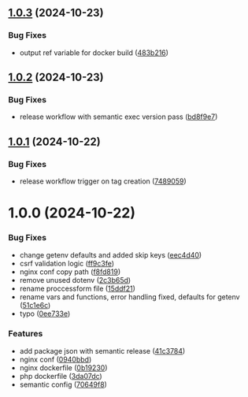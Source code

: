 ## [1.0.3](https://github.com/Nemental/friendlyPHPMailer/compare/v1.0.2...v1.0.3) (2024-10-23)


### Bug Fixes

* output ref variable for docker build ([483b216](https://github.com/Nemental/friendlyPHPMailer/commit/483b2165e9ed77610deb2b5f7a8bdbb911c81e03))

## [1.0.2](https://github.com/Nemental/friendlyPHPMailer/compare/v1.0.1...v1.0.2) (2024-10-23)


### Bug Fixes

* release workflow with semantic exec version pass ([bd8f9e7](https://github.com/Nemental/friendlyPHPMailer/commit/bd8f9e72500cf64adf85ac042f6e2c0920cc10c3))

## [1.0.1](https://github.com/Nemental/friendlyPHPMailer/compare/v1.0.0...v1.0.1) (2024-10-22)


### Bug Fixes

* release workflow trigger on tag creation ([7489059](https://github.com/Nemental/friendlyPHPMailer/commit/7489059a0083b9ffa5c7b2d389af907131607c14))

# 1.0.0 (2024-10-22)


### Bug Fixes

* change getenv defaults and added skip keys ([eec4d40](https://github.com/Nemental/friendlyPHPMailer/commit/eec4d401eab1bcf0c065c86a9cc44f8a8b299b82))
* csrf validation logic ([ff9c3fe](https://github.com/Nemental/friendlyPHPMailer/commit/ff9c3fe770438191389073c8dabd03c62b40629a))
* nginx conf copy path ([f8fd819](https://github.com/Nemental/friendlyPHPMailer/commit/f8fd81947cafdcccbddb0d9bc209e35e4b9d246b))
* remove unused dotenv ([2c3b65d](https://github.com/Nemental/friendlyPHPMailer/commit/2c3b65d5c222345de7f5d0bfddba655f57d6b6ac))
* rename proccessform file ([15ddf21](https://github.com/Nemental/friendlyPHPMailer/commit/15ddf21c9a398122af98af4c95bf22e75fb45ae8))
* rename vars and functions, error handling fixed, defaults for getenv ([51c1e6c](https://github.com/Nemental/friendlyPHPMailer/commit/51c1e6cd2edb88b9a90b4bde812597cbe28147c3))
* typo ([0ee733e](https://github.com/Nemental/friendlyPHPMailer/commit/0ee733e0957693721a01c5090cfab3eb3eb1035e))


### Features

* add package json with semantic release ([41c3784](https://github.com/Nemental/friendlyPHPMailer/commit/41c3784e94771d9a9b1c6df956ff7efc6eea4b97))
* nginx conf ([0940bbd](https://github.com/Nemental/friendlyPHPMailer/commit/0940bbd403de88ea7e55474048aae61ecb11c204))
* nginx dockerfile ([0b19230](https://github.com/Nemental/friendlyPHPMailer/commit/0b19230c41f89982e8bd9c6b46872f24cb86b796))
* php dockerfile ([3da07dc](https://github.com/Nemental/friendlyPHPMailer/commit/3da07dccbd0755d9bc7ec139932fc6377b0960fd))
* semantic config ([70649f8](https://github.com/Nemental/friendlyPHPMailer/commit/70649f8371dacb88f2247b4299acb4e7b700b565))
